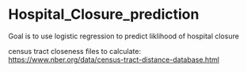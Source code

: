 # Hospital_Closure_prediction

Goal is to use logistic regression to predict liklihood of hospital closure

census tract closeness files to calculate:
https://www.nber.org/data/census-tract-distance-database.html



